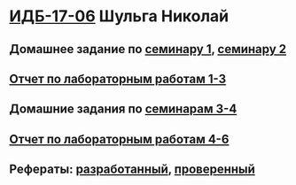 # [ИДБ-17-06](https://github.com/stankin/design-part-1/wiki/list-idb-17-06) Шульга Николай

## Домашнее задание по [семинару 1](https://github.com/stankin/design-part-1/wiki/sem1), [семинару 2](https://github.com/stankin/design-part-1/wiki/sem2)

## [Отчет по лабораторным работам 1-3](https://github.com/NikolaiShu/ShulgaNikolay.github.io/wiki/%D0%9B%D0%B0%D0%B1%D0%BE%D1%80%D0%B0%D1%82%D0%BE%D1%80%D0%BD%D1%8B%D0%B5-%D1%80%D0%B0%D0%B1%D0%BE%D1%82%D1%8B-1,-2,-3) 

## Домашние задания по [семинарам 3-4](https://github.com/NikolaiShu/ShulgaNikolay.github.io/wiki/%D0%94%D0%B5%D0%BB%D0%BE%D0%B2%D0%B0%D1%8F-%D0%B8%D0%B3%D1%80%D0%B0)

## [Отчет по лабораторным работам 4-6](https://github.com/NikolaiShu/ShulgaNikolay.github.io/wiki/%D0%9B%D0%B0%D0%B1%D0%BE%D1%80%D0%B0%D1%82%D0%BE%D1%80%D0%BD%D1%8B%D0%B5-%D1%80%D0%B0%D0%B1%D0%BE%D1%82%D1%8B-4,-5,-6)

## Рефераты: [разработанный](https://github.com/stankin/design-part-1/wiki/exam01-2), [проверенный](https://github.com/stankin/design-part-1/wiki/exam06-1)
